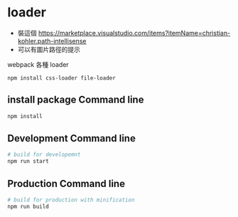 # loader

- 裝這個 https://marketplace.visualstudio.com/items?itemName=christian-kohler.path-intellisense
- 可以有圖片路徑的提示

webpack 各種 loader

```
npm install css-loader file-loader
```

## install package Command line
``` bash
npm install
```

## Development Command line
``` bash
# build for developemnt
npm run start
```

## Production Command line
``` bash
# build for production with minification
npm run build
```
